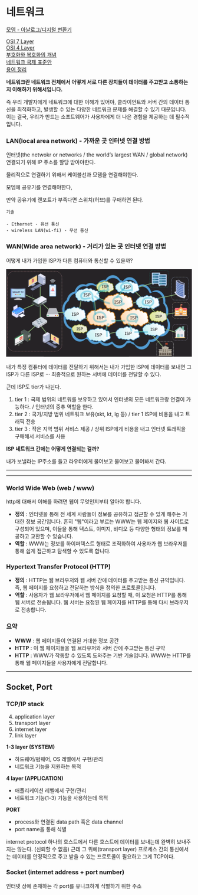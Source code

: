 # 네트워크

[모뎀 - 아날로그/디지털 변환기](pages/모뎀.md)

[OSI 7 Layer](pages/OSI_7_layer.md)   
[OSI 4 Layer](pages/OSI_4_layer.md)   
[부호화와 복호화의 개념](pages/부호화_복호화.md)   
[네트워크 국제 표준안](pages/네트워크_국제_표준안.md)   
[용어 정리](pages/네트워크_용어정리.md)   

**네트워크란 네트워크 전체에서 어떻게 서로 다른 장치들이 데이터를 주고받고 소통하는지 이해하기 위해서입니다.**

즉 우리 개발자에게 네트워크에 대한 이해가 있어야, 클라이언트와 서버 간의 데이터 통신을 최적화하고, 발생할 수 있는 다양한 네트워크 문제를 해결할 수 있기 때문입니다. 이는 결국, 우리가 만드는 소프트웨어가 사용자에게 더 나은 경험을 제공하는 데 필수적입니다.

### LAN(local area network) - 가까운 곳 인터넷 연결 방법

인터넷(the netwokr or networks / the world’s largest WAN / global network) 연결되기 위해 IP 주소를 할당 받아야한다.

물리적으로 연결하기 위해서 케이블선과 모뎀을 연결해야한다.

모뎀에 공유기를 연결해야한다,

만약 공유기에 랜포트가 부족다면 스위치(허브)를 구매하면 된다.

    기술

    - Ethernet - 유선 통신
    - wireless LAN(wi-fi) - 무선 통신

### WAN(Wide area network) - 거리가 있는 곳 인터넷 연결 방법

어떻게 내가 가입한 ISP가 다른 컴퓨터와 통신할 수 있을까?

![image.png](./img/img01.png)

내가 특정 컴퓨터에 데이터를 전달하기 위해서는 내가 가입한 ISP에 데이터를 보내면 그 ISP가 다른 ISP로 ··· 최종적으로 원하는 서버에 데이터를 전달할 수 있다.

근데 ISP도 tier가 나뉜다.

1. tier 1 : 국제 범위의 네트워를 보유하고 있어서 인터넷의 모든 네트워크랑 연결이 가능하다. / 인터넷의 중추 역할을 한다.
2. tier 2 : 국가/지방 범위 네트워크 보유(skt, kt, lg 등) / tier 1 ISP에 비용을 내고 트래픽 전송
3. tier 3 : 작은 지역 범위 서비스 제공 / 상위 ISP에게 비용을 내고 인터넷 트래픽을 구매해서 서비스를 사용

    

**ISP 네트워크 간에는 어떻게 연결되는 걸까?**

내가 보낼라는 IP주소를 들고 라우터에게 물어보고 물어보고 물어봐서 간다.


---




---
### World Wide Web (web / www)
http에 대해서 이해를 하려면 웹이 무엇인지부터 알아야 합니다.   

- **정의** : 인터넷을 통해 전 세계 사람들이 정보를 공유하고 접근할 수 있게 해주는 거대한 정보 공간입니다. 흔히 "웹"이라고 부르는 WWW는 웹 페이지와 웹 사이트로 구성되어 있으며, 이들을 통해 텍스트, 이미지, 비디오 등 다양한 형태의 정보를 제공하고 교환할 수 있습니다.   
- **역할** : WWW는 정보를 하이퍼텍스트 형태로 조직화하여 사용자가 웹 브라우저를 통해 쉽게 접근하고 탐색할 수 있도록 합니다.

### Hypertext Transfer Protocol (HTTP)
- **정의** : HTTP는 웹 브라우저와 웹 서버 간에 데이터를 주고받는 통신 규약입니다. 즉, 웹 페이지를 요청하고 전달하는 방식을 정의한 프로토콜입니다.
- **역할** : 사용자가 웹 브라우저에서 웹 페이지를 요청할 때, 이 요청은 HTTP를 통해 웹 서버로 전송됩니다. 웹 서버는 요청된 웹 페이지를 HTTP를 통해 다시 브라우저로 전송합니다.

### 요약
- **WWW** : 웹 페이지들이 연결된 거대한 정보 공간
- **HTTP** : 이 웹 페이지들을 웹 브라우저와 서버 간에 주고받는 통신 규약
- **HTTP** : WWW가 작동할 수 있도록 도와주는 기반 기술입니다. WWW는 HTTP를 통해 웹 페이지들을 사용자에게 전달합니다.



---
## Socket, Port
### TCP/IP stack
4. application layer
3. transport layer
2. internet layer
1. link layer

**1-3 layer (SYSTEM)**
- 하드웨어/펌웨어, OS 레벨에서 구현/관리
- 네트워크 기능을 지원하는 목적

**4 layer (APPLICATION)**
- 애플리케이션 레벨에서 구현/관리
- 네트워크 기능(1-3) 기능을 사용하는데 목적

**PORT**
- process와 연결된 data path 혹은 data channel
- port name을 통해 식별

internet protocol
하나의 호스트에서 다른 호스트에 데이터를 보내는데 완벽히 보내주지는 않는다. (신뢰할 수 없음)
근데 그 위에(transport layer) 프로세스 간의 통신에서는 데이터를 안정적으로 주고 받을 수 있는 프로토콜이 필요하고 그게 TCP이다.


### Socket (internet address + port number)
인터넷 상에 존재하는 각 port를 유니크하게 식별하기 위한 주소





